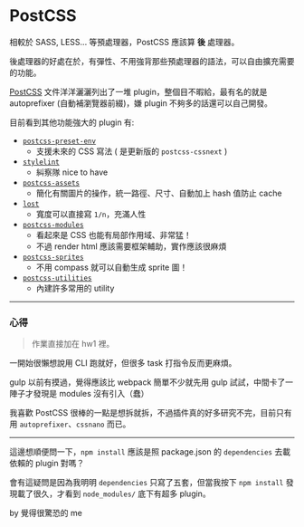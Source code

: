 # PostCSS
相較於 SASS, LESS... 等預處理器，PostCSS 應該算 **後** 處理器。

後處理器的好處在於，有彈性、不用強背那些預處理器的語法，可以自由擴充需要的功能。

[PostCSS](https://github.com/postcss/postcss) 文件洋洋灑灑列出了一堆 plugin，整個目不暇給，最有名的就是 autoprefixer (自動補瀏覽器前綴)，嫌 plugin 不夠多的話還可以自己開發。

目前看到其他功能強大的 plugin 有:
- [`postcss-preset-env`](https://github.com/csstools/postcss-preset-env)
    - 支援未來的 CSS 寫法 ( 是更新版的 `postcss-cssnext` )
- [`stylelint`](https://github.com/stylelint/stylelint)
    - 糾察隊 nice to have
- [`postcss-assets`](https://github.com/borodean/postcss-assets)
    - 簡化有關圖片的操作，統一路徑、尺寸、自動加上 hash 值防止 cache
- [`lost`](https://github.com/peterramsing/lost)
    - 寬度可以直接寫 `1/n`，充滿人性
- [`postcss-modules`](https://github.com/css-modules/postcss-modules#postcss-modules-) 
    - 看起來是 CSS 也能有局部作用域、非常猛！
    - 不過 render html 應該需要框架輔助，實作應該很麻煩
- [`postcss-sprites`](https://github.com/2createStudio/postcss-sprites)
    - 不用 compass 就可以自動生成 sprite 圖！
- [`postcss-utilities`](https://github.com/ismamz/postcss-utilities)
    - 內建許多常用的 utility

---

### 心得

> 作業直接加在 hw1 裡。

一開始很懶想說用 CLI 跑就好，但很多 task 打指令反而更麻煩。

gulp 以前有摸過，覺得應該比 webpack 簡單不少就先用 gulp 試試，中間卡了一陣子才發現是 modules 沒有引入（蠢） 

我喜歡 PostCSS 很棒的一點是想拆就拆，不過插件真的好多研究不完，目前只有用 `autoprefixer`、`cssnano` 而已。

---

這邊想順便問一下，`npm install` 應該是照 package.json 的 `dependencies` 去載依賴的 plugin 對嗎？

會有這疑問是因為我明明 `dependencies` 只寫了五套，但當我按下 `npm install` 發現載了很久，才看到 `node_modules/` 底下有超多 plugin。

by 覺得很驚恐的 me